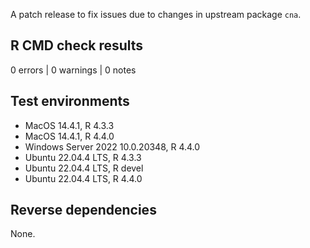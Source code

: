 A patch release to fix issues due to changes in upstream package `cna`.

## R CMD check results

0 errors | 0 warnings | 0 notes

## Test environments 

* MacOS 14.4.1, R 4.3.3
* MacOS 14.4.1, R 4.4.0
* Windows Server 2022 10.0.20348, R 4.4.0 
* Ubuntu 22.04.4 LTS, R 4.3.3 
* Ubuntu 22.04.4 LTS, R devel
* Ubuntu 22.04.4 LTS, R 4.4.0

## Reverse dependencies

None.

